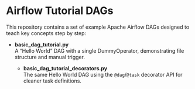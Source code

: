 # Airflow Tutorial DAGs

This repository contains a set of example Apache Airflow DAGs designed to teach key concepts step by step:

- **basic_dag_tutorial.py**  
  A “Hello World” DAG with a single DummyOperator, demonstrating file structure and manual trigger.

  - **basic_dag_tutorial_decorators.py**  
  The same Hello World DAG using the `@dag`/`@task` decorator API for cleaner task definitions.
